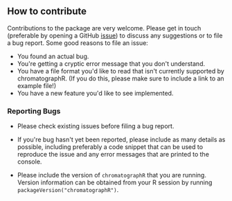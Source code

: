 ## How to contribute

Contributions to the package are very welcome. Please get in touch (preferable by opening a GitHub [issue](https://github.com/ethanbass/chromatographR/issues)) to discuss any 
suggestions or to file a bug report. Some good reasons to file an issue:

- You found an actual bug.
- You're getting a cryptic error message that you don't understand.
- You have a file format you'd like to read that isn't currently supported by chromatographR. (If you do this, please make sure to include a link to an example file!)
- You have a new feature you'd like to see implemented.

### Reporting Bugs

- Please check existing issues before filing a bug report.

- If you're bug hasn't yet been reported, please include as many details as possible,
including preferably a code snippet that can be used to reproduce the issue and any
error messages that are printed to the console.

- Please include the version of `chromatographR` that you are running. Version information can be obtained
from your R session by running `packageVersion("chromatographR")`.
